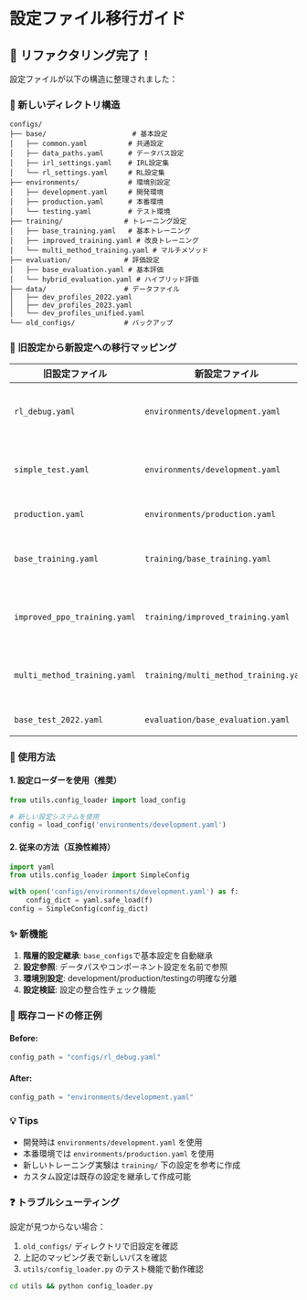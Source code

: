 # 設定ファイル移行ガイド

## 🔄 リファクタリング完了！

設定ファイルが以下の構造に整理されました：

### 📁 新しいディレクトリ構造

```
configs/
├── base/                     # 基本設定
│   ├── common.yaml          # 共通設定
│   ├── data_paths.yaml      # データパス設定
│   ├── irl_settings.yaml    # IRL設定集
│   └── rl_settings.yaml     # RL設定集
├── environments/            # 環境別設定
│   ├── development.yaml     # 開発環境
│   ├── production.yaml      # 本番環境
│   └── testing.yaml         # テスト環境
├── training/               # トレーニング設定
│   ├── base_training.yaml   # 基本トレーニング
│   ├── improved_training.yaml # 改良トレーニング
│   └── multi_method_training.yaml # マルチメソッド
├── evaluation/             # 評価設定
│   ├── base_evaluation.yaml # 基本評価
│   └── hybrid_evaluation.yaml # ハイブリッド評価
├── data/                   # データファイル
│   ├── dev_profiles_2022.yaml
│   ├── dev_profiles_2023.yaml
│   └── dev_profiles_unified.yaml
└── old_configs/            # バックアップ
```

### 🔄 旧設定から新設定への移行マッピング

| 旧設定ファイル | 新設定ファイル | 用途 |
|---|---|---|
| `rl_debug.yaml` | `environments/development.yaml` | 開発・デバッグ |
| `simple_test.yaml` | `environments/development.yaml` | 開発・デバッグ |
| `production.yaml` | `environments/production.yaml` | 本番環境 |
| `base_training.yaml` | `training/base_training.yaml` | 基本トレーニング |
| `improved_ppo_training.yaml` | `training/improved_training.yaml` | 改良トレーニング |
| `multi_method_training.yaml` | `training/multi_method_training.yaml` | マルチメソッド |
| `base_test_2022.yaml` | `evaluation/base_evaluation.yaml` | 基本評価 |

### 🚀 使用方法

#### 1. 設定ローダーを使用（推奨）

```python
from utils.config_loader import load_config

# 新しい設定システムを使用
config = load_config('environments/development.yaml')
```

#### 2. 従来の方法（互換性維持）

```python
import yaml
from utils.config_loader import SimpleConfig

with open('configs/environments/development.yaml') as f:
    config_dict = yaml.safe_load(f)
config = SimpleConfig(config_dict)
```

### ✨ 新機能

1. **階層的設定継承**: `base_configs`で基本設定を自動継承
2. **設定参照**: データパスやコンポーネント設定を名前で参照
3. **環境別設定**: development/production/testingの明確な分離
4. **設定検証**: 設定の整合性チェック機能

### 🔧 既存コードの修正例

#### Before:
```python
config_path = "configs/rl_debug.yaml"
```

#### After:
```python
config_path = "environments/development.yaml"
```

### 💡 Tips

- 開発時は `environments/development.yaml` を使用
- 本番環境では `environments/production.yaml` を使用
- 新しいトレーニング実験は `training/` 下の設定を参考に作成
- カスタム設定は既存の設定を継承して作成可能

### ❓ トラブルシューティング

設定が見つからない場合：
1. `old_configs/` ディレクトリで旧設定を確認
2. 上記のマッピング表で新しいパスを確認
3. `utils/config_loader.py` のテスト機能で動作確認

```bash
cd utils && python config_loader.py
```
